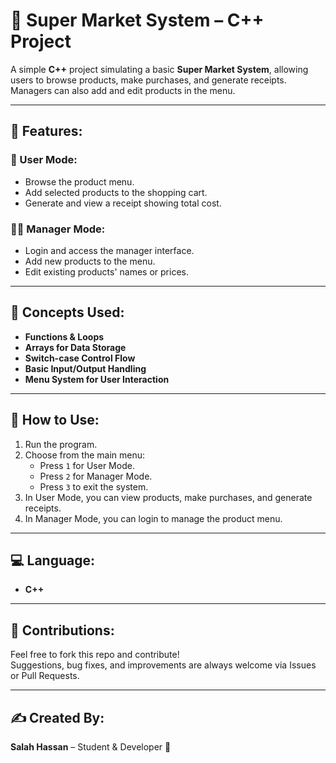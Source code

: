 # 🛒 Super Market System – C++ Project

A simple **C++** project simulating a basic **Super Market System**, allowing users to browse products, make purchases, and generate receipts. Managers can also add and edit products in the menu.

---

## 🌟 Features:

### 👤 User Mode:
- Browse the product menu.
- Add selected products to the shopping cart.
- Generate and view a receipt showing total cost.

### 🧑‍💼 Manager Mode:
- Login and access the manager interface.
- Add new products to the menu.
- Edit existing products' names or prices.

---

## 🧠 Concepts Used:
- **Functions & Loops**
- **Arrays for Data Storage**
- **Switch-case Control Flow**
- **Basic Input/Output Handling**
- **Menu System for User Interaction**

---

## 🔧 How to Use:
1. Run the program.
2. Choose from the main menu:
   - Press `1` for User Mode.
   - Press `2` for Manager Mode.
   - Press `3` to exit the system.
3. In User Mode, you can view products, make purchases, and generate receipts.
4. In Manager Mode, you can login to manage the product menu.

---

## 💻 Language:
- **C++**

---

## 🤝 Contributions:
Feel free to fork this repo and contribute!  
Suggestions, bug fixes, and improvements are always welcome via Issues or Pull Requests.

---

## ✍️ Created By:
**Salah Hassan** – Student & Developer 🚀
